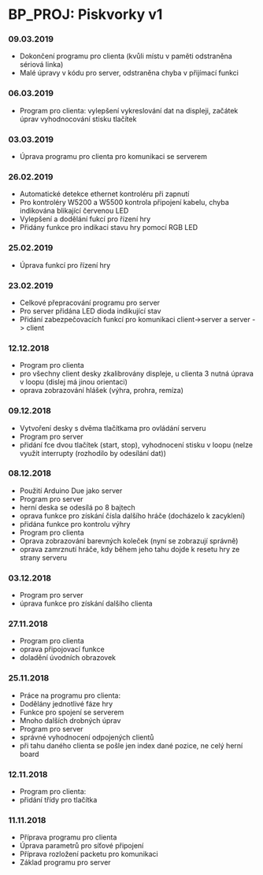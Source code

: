 # BP_PROJ: Piskvorky v1

### 09.03.2019
- Dokončení programu pro clienta (kvůli místu v paměti odstraněna sériová linka)
- Malé úpravy v kódu pro server, odstraněna chyba v přijímací funkci

### 06.03.2019
- Program pro clienta: vylepšení vykreslování dat na displeji, začátek úprav vyhodnocování stisku tlačítek

### 03.03.2019
- Úprava programu pro clienta pro komunikaci se serverem

### 26.02.2019
- Automatické detekce ethernet kontroléru při zapnutí
- Pro kontroléry W5200 a W5500 kontrola připojení kabelu, chyba indikována blikající červenou LED
- Vylepšení a dodělání fukcí pro řízení hry
- Přidány funkce pro indikaci stavu hry pomocí RGB LED

### 25.02.2019
- Úprava funkcí pro řízení hry

### 23.02.2019
- Celkové přepracování programu pro server
- Pro server přidána LED dioda indikující stav
- Přidání zabezpečovacích funkcí pro komunikaci client->server a server -> client

### 12.12.2018
- Program pro clienta
 - pro všechny client desky zkalibrovány displeje, u clienta 3 nutná úprava v loopu (dislej má jinou orientaci)
 - oprava zobrazování hlášek (výhra, prohra, remíza)

### 09.12.2018
- Vytvoření desky s dvěma tlačítkama pro ovládání serveru
- Program pro server
 - přidání fce dvou tlačítek (start, stop), vyhodnocení stisku v loopu (nelze využít interrupty (rozhodilo by odesílání dat))

### 08.12.2018
- Použití Arduino Due jako server
- Program pro server
 - herní deska se odesílá po 8 bajtech
 - oprava funkce pro získání čísla dalšího hráče (docházelo k zacyklení)
 - přidána funkce pro kontrolu výhry
- Program pro clienta
 - Oprava zobrazování barevných koleček (nyní se zobrazují správně)
 - oprava zamrznutí hráče, kdy během jeho tahu dojde k resetu hry ze strany serveru

### 03.12.2018
- Program pro server
 - úprava funkce pro získání dalšího clienta

### 27.11.2018
- Program pro clienta
 - oprava připojovací funkce
 - doladění úvodních obrazovek


### 25.11.2018
- Práce na programu pro clienta:
 - Dodělány jednotlivé fáze hry
 - Funkce pro spojení se serverem
 - Mnoho dalších drobných úprav
- Program pro server
 - správné vyhodnocení odpojených clientů
 - při tahu daného clienta se pošle jen index dané pozice, ne celý herní board


### 12.11.2018
- Program pro clienta:
 - přidání třídy pro tlačítka

### 11.11.2018
- Příprava programu pro clienta
 - Úprava parametrů pro síťové připojení
 - Příprava rozložení packetu pro komunikaci
- Základ programu pro server
